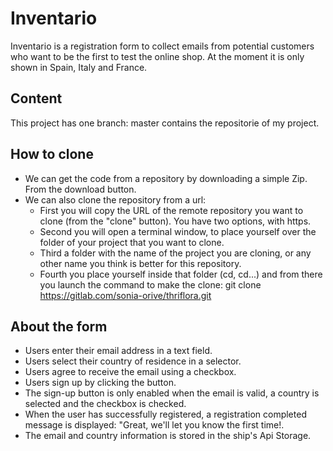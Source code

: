 # Inventario

Inventario is a registration form to collect emails from potential customers who want to be the first to test the online shop. At the moment it is only shown in Spain, Italy and France.

## Content

This project has one branch: master contains the repositorie of my project.

## How to clone

- We can get the code from a repository by downloading a simple Zip. From the download button.
- We can also clone the repository from a url:
    - First you will copy the URL of the remote repository you want to clone (from the "clone" button). You have two options, with https.
    - Second you will open a terminal window, to place yourself over the folder of your project that you want to clone.
    - Third a folder with the name of the project you are cloning, or any other name you think is better for this repository.
    - Fourth you place yourself inside that folder (cd, cd...) and from there you launch the command to make the clone:
         git clone https://gitlab.com/sonia-orive/thriflora.git


## About the form

- Users enter their email address in a text field.
- Users select their country of residence in a selector.
- Users agree to receive the email using a checkbox. 
- Users sign up by clicking the button.
- The sign-up button is only enabled when the email is valid, a country is selected and the checkbox is checked.
- When the user has successfully registered, a registration completed message is displayed: "Great, we'll let you know the first time!.
- The email and country information is stored in the ship's Api Storage.
